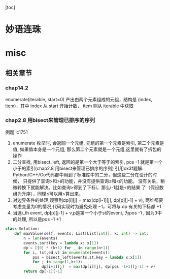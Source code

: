 [toc]
# 妙语连珠


# misc

## 相关章节
### chap14.2
enumerate(iterable, start=0) 产出由两个元素组成的元组，结构是 (index, item)，其中 index 从 start 开始计数， item 则从 iterable 中获取
### chap2.8 用bisect来管理已排序的序列
例题
lc1751
1. enumerate 枚举时, 会返回一个元组, 元组的第一个元素是索引, 第二个元素是值, 如果值本身是一个元组, 那么第二个元素就是一个元组,这里就有了拆包的操作
2. 二分查找, 用bisect_left, 返回的是第一个大于等于的索引, pos -1 就是第一个小于的索引(chap2.8 用bisect来管理已排序的序列)
引用ox3f题解:  Python/C++/Go代码都中用到了标准库中的二分，但这些二分在设计的时候， 只提供了查询>和>的功能，并没有提供查询≤和<的功能。 没有关系，稍微转换下就能解决。比如查询>得到了下标i，那么i-1就是<的结果 了（假设数组为升序），同理≤可以用>算出来。
3. 对边界条件的处理,观察到dp[i][j] = max(dp[i-1][j], dp[p][j-1] + v), 两维都要考虑变量为0的情况,代码实现时为避免处理 −1，可将与 dp 有关的下标都 +1
4. 当选i_th event, dp[p][j-1] + v,p是第一个小于st的event, 为pos -1 , 因为3中的处理, 所以是pos -1 +1

```python
class Solution:
    def maxValue(self, events: List[List[int]], k: int) -> int:
        n = len(events)
        events.sort(key = lambda x: x[1])
        dp = [[0] * (k+1) for _ in range(n+1)]
        for i, (st,ed,v) in enumerate(events):
            pos = bisect_left(events,st,key = lambda x:x[1])
            for j in range(1,k+1):
                dp[i+1][j]  = max(dp[i][j], dp[pos -1+1][j-1] + v)
        return dp[-1][-1]

```
